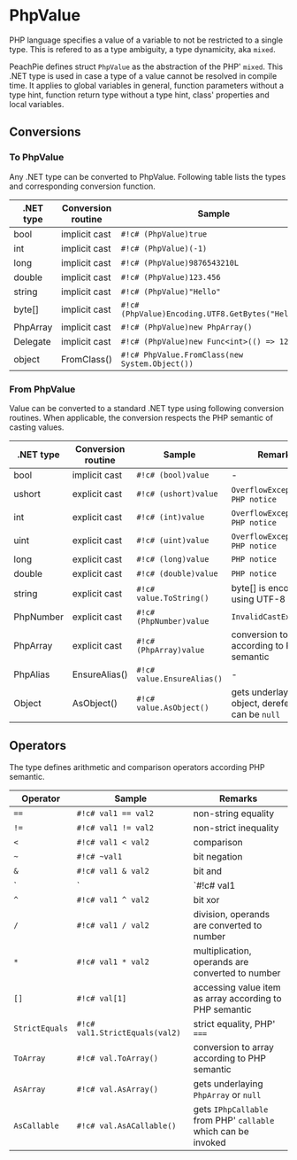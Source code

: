 # PhpValue

PHP language specifies a value of a variable to not be restricted to a single type. This is refered to as a type ambiguity, a type dynamicity, aka `mixed`.

PeachPie defines struct `PhpValue` as the abstraction of the PHP' `mixed`. This .NET type is used in case a type of a value cannot be resolved in compile time. It applies to global variables in general, function parameters without a type hint, function return type without a type hint, class' properties and local variables.

## Conversions

### To PhpValue

Any .NET type can be converted to PhpValue. Following table lists the types and corresponding conversion function.

.NET type | Conversion routine | Sample
---       | ---                | ---
bool | implicit cast | `#!c# (PhpValue)true`
int | implicit cast | `#!c# (PhpValue)(-1)`
long | implicit cast | `#!c# (PhpValue)9876543210L`
double | implicit cast | `#!c# (PhpValue)123.456`
string | implicit cast | `#!c# (PhpValue)"Hello"`
byte[] | implicit cast | `#!c# (PhpValue)Encoding.UTF8.GetBytes("Hello")`
PhpArray | implicit cast | `#!c# (PhpValue)new PhpArray()`
Delegate | implicit cast | `#!c# (PhpValue)new Func<int>(() => 123)`
object | FromClass() | `#!c# PhpValue.FromClass(new System.Object())`

### From PhpValue

Value can be converted to a standard .NET type using following conversion routines. When applicable, the conversion respects the PHP semantic of casting values.

.NET type | Conversion routine | Sample | Remarks
---       | ---                | ---    | ---
bool | implicit cast | `#!c# (bool)value` | -
ushort | explicit cast | `#!c# (ushort)value` | `OverflowException`, `PHP notice`
int | explicit cast | `#!c# (int)value` | `OverflowException`, `PHP notice`
uint | explicit cast | `#!c# (uint)value` | `OverflowException`, `PHP notice`
long | explicit cast | `#!c# (long)value` | `PHP notice`
double | explicit cast | `#!c# (double)value` | `PHP notice`
string | explicit cast | `#!c# value.ToString()` | byte[] is encoded using UTF-8
PhpNumber | explicit cast | `#!c# (PhpNumber)value` | `InvalidCastException`
PhpArray | explicit cast | `#!c# (PhpArray)value` | conversion to array according to PHP semantic
PhpAlias | EnsureAlias() | `#!c# value.EnsureAlias()` | -
Object | AsObject() | `#!c# value.AsObject()` | gets underlaying object, dereferenced, can be `null`

## Operators

The type defines arithmetic and comparison operators according PHP semantic.

Operator | Sample | Remarks
---      | ---    | ---
`==` | `#!c# val1 == val2` | non-string equality
`!=` | `#!c# val1 != val2` | non-strict inequality
`<` | `#!c# val1 < val2` | comparison
`~` | `#!c# ~val1` | bit negation
`&` | `#!c# val1 & val2` | bit and
`|` | `#!c# val1 | val2` | bit or
`^` | `#!c# val1 ^ val2` | bit xor
`/` | `#!c# val1 / val2` | division, operands are converted to number
`*` | `#!c# val1 * val2` | multiplication, operands are converted to number
`[]` | `#!c# val[1]` | accessing value item as array according to PHP semantic
`StrictEquals` | `#!c# val1.StrictEquals(val2)` | strict equality, PHP' `===`
`ToArray` | `#!c# val.ToArray()` | conversion to array according to PHP semantic
`AsArray` | `#!c# val.AsArray()` | gets underlaying `PhpArray` or `null`
`AsCallable` | `#!c# val.AsACallable()` | gets `IPhpCallable` from PHP' `callable` which can be invoked
